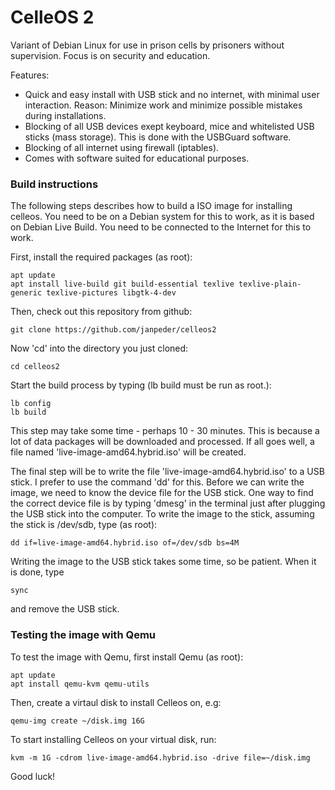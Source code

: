 # CelleOS 2

Variant of Debian Linux for use in prison cells by prisoners without supervision. Focus is on security and education.

Features:
* Quick and easy install with USB stick and no internet, with minimal user interaction. Reason: Minimize work and minimize possible mistakes during installations.
* Blocking of all USB devices exept keyboard, mice and whitelisted USB sticks (mass storage). This is done with the USBGuard software.
* Blocking of all internet using firewall (iptables).
* Comes with software suited for educational purposes.

### Build instructions
The following steps describes how to build a ISO image for installing celleos. You need to be on a Debian system for this to work, as it is based on Debian Live Build. You need to be connected to the Internet for this to work.

First, install the required packages (as root):
```
apt update
apt install live-build git build-essential texlive texlive-plain-generic texlive-pictures libgtk-4-dev
```

Then, check out this repository from github:
```
git clone https://github.com/janpeder/celleos2
```

Now 'cd' into the directory you just cloned:
```
cd celleos2
```

Start the build process by typing (lb build must be run as root.):
```
lb config
lb build
```
This step may take some time - perhaps 10 - 30 minutes. This is because a lot of data packages will be downloaded and processed. If all goes well, a file named 'live-image-amd64.hybrid.iso' will be created.

The final step will be to write the file 'live-image-amd64.hybrid.iso' to a USB stick. I prefer to use the command 'dd' for this. Before we can write the image, we need to know the device file for the USB stick. One way to find the correct device file is by typing 'dmesg' in the terminal just after plugging the USB stick into the computer. To write the image to the stick, assuming the stick is /dev/sdb, type (as root):
```
dd if=live-image-amd64.hybrid.iso of=/dev/sdb bs=4M
```
Writing the image to the USB stick takes some time, so be patient. When it is done, type
```
sync
```
and remove the USB stick.

### Testing the image with Qemu

To test the image with Qemu, first install Qemu (as root):
```
apt update
apt install qemu-kvm qemu-utils
```
Then, create a virtaul disk to install Celleos on, e.g:
```
qemu-img create ~/disk.img 16G
```
To start installing Celleos on your virtual disk, run:
```
kvm -m 1G -cdrom live-image-amd64.hybrid.iso -drive file=~/disk.img
```
Good luck!
